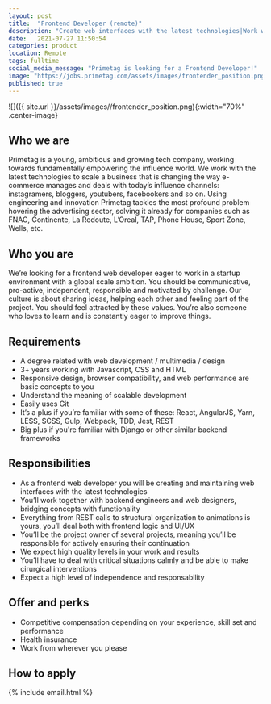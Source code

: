 ```yaml
---
layout: post
title:  "Frontend Developer (remote)"
description: "Create web interfaces with the latest technologies|Work with backend engineers and web designers, bridging concepts with functionality|From structural organization to animations, UI and UX|React, Yarn, LESS, Gulp, Grunt, Python"
date:   2021-07-27 11:50:54
categories: product
location: Remote
tags: fulltime
social_media_message: "Primetag is looking for a Frontend Developer!"
image: "https://jobs.primetag.com/assets/images/frontender_position.png"
published: true
---
```


![]({{ site.url }}/assets/images//frontender_position.png){:width="70%" .center-image}

## **Who we are** ##

Primetag is a young, ambitious and growing tech company, working towards fundamentally empowering the influence world. We work with the latest technologies to scale a business that is changing the way e-commerce manages and deals with today’s influence channels: instagramers, bloggers, youtubers, facebookers and so on. Using engineering and innovation Primetag tackles the most profound problem hovering the advertising sector, solving it already for companies such as FNAC, Continente, La Redoute, L’Oreal, TAP, Phone House, Sport Zone, Wells, etc.

## **Who you are**

We’re looking for a frontend web developer eager to work in a startup environment with a global scale ambition. You should be communicative, pro-active, independent, responsible and motivated by challenge. Our culture is about sharing ideas, helping each other and feeling part of the project. You should feel attracted by these values. You’re also someone who loves to learn and is constantly eager to improve things.

## **Requirements** ##

* A degree related with web development / multimedia / design
* 3+ years working with Javascript, CSS and HTML
* Responsive design, browser compatibility, and web performance are basic concepts to you
* Understand the meaning of scalable development
* Easily uses Git
* It’s a plus if you’re familiar with some of these: React, AngularJS, Yarn, LESS, SCSS, Gulp, Webpack, TDD, Jest, REST
* Big plus if you're familiar with Django or other similar backend frameworks

## **Responsibilities** ##

* As a frontend web developer you will be creating and maintaining web interfaces with the latest technologies
* You’ll work together with backend engineers and web designers, bridging concepts with functionality
* Everything from REST calls to structural organization to animations is yours, you’ll deal both with frontend logic and UI/UX
* You’ll be the project owner of several projects, meaning you’ll be responsible for actively ensuring their continuation
* We expect high quality levels in your work and results
* You’ll have to deal with critical situations calmly and be able to make cirurgical interventions
* Expect a high level of independence and responsability

## **Offer and perks** ##

* Competitive compensation depending on your experience, skill set and performance
* Health insurance
* Work from wherever you please

## **How to apply** ##

{% include email.html %} 

